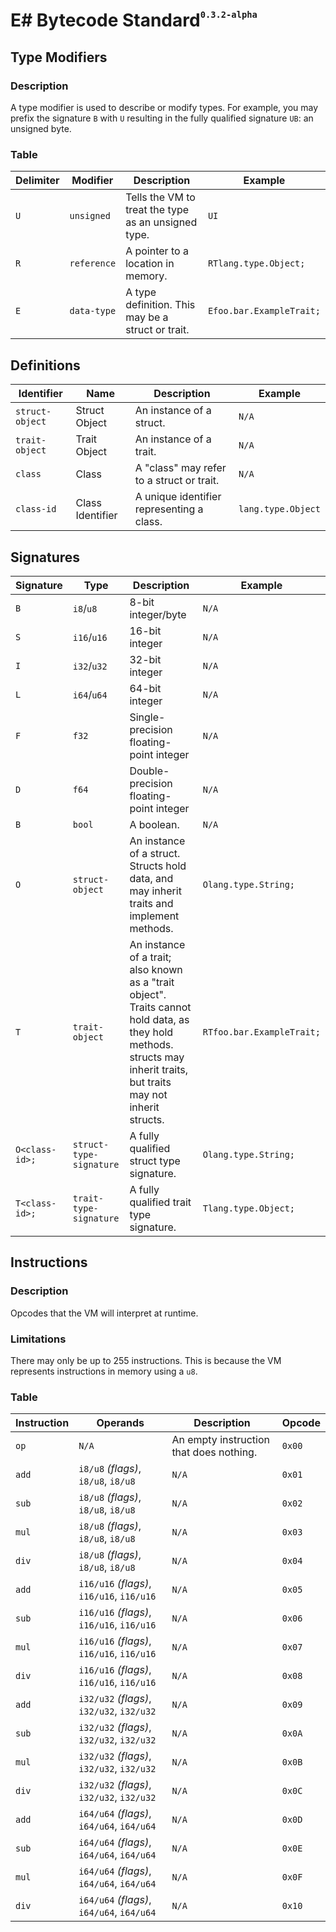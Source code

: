 # E# Bytecode Standard<sup><sup><sub>`0.3.2-alpha`</sub></sup></sup>

## Type Modifiers
### Description
A type modifier is used to describe or modify types. For example, you may prefix the signature `B` with `U` resulting in the fully qualified signature `UB`: an unsigned byte.
### Table
Delimiter | Modifier | Description | Example
--------- | -------- | ----------- | -------
`U` | `unsigned` | Tells the VM to treat the type as an unsigned type. | `UI`
`R` | `reference` | A pointer to a location in memory. | `RTlang.type.Object;`
`E` | `data-type` | A type definition. This may be a struct or trait. | `Efoo.bar.ExampleTrait;`

## Definitions
Identifier | Name | Description | Example
---------- | ---- | ----------- | -------
`struct-object` | Struct Object | An instance of a struct. | `N/A`
`trait-object` | Trait Object | An instance of a trait. | `N/A`
`class` | Class | A "class" may refer to a struct or trait. | `N/A`
`class-id` | Class Identifier | A unique identifier representing a class. | `lang.type.Object`

## Signatures
Signature | Type | Description | Example
--------- | ---- | ----------- | -------
`B` | `i8`/`u8` | 8-bit integer/byte | `N/A`
`S` | `i16`/`u16` | 16-bit integer | `N/A`
`I` | `i32`/`u32` | 32-bit integer | `N/A`
`L` | `i64`/`u64` | 64-bit integer | `N/A`
`F` | `f32` | Single-precision floating-point integer | `N/A`
`D` | `f64` | Double-precision floating-point integer | `N/A`
`B` | `bool` | A boolean. | `N/A`
`O` | `struct-object` | An instance of a struct. Structs hold data, and may inherit traits and implement methods. | `Olang.type.String;`
`T` | `trait-object` | An instance of a trait; also known as a "trait object". Traits cannot hold data, as they hold methods. structs may inherit traits, but traits may not inherit structs. | `RTfoo.bar.ExampleTrait;`
`O<class-id>;` | `struct-type-signature` | A fully qualified struct type signature. | `Olang.type.String;`
`T<class-id>;` | `trait-type-signature` | A fully qualified trait type signature. | `Tlang.type.Object;`

## Instructions
### Description
Opcodes that the VM will interpret at runtime.
### Limitations
There may only be up to 255 instructions. This is because the VM represents instructions in memory using a `u8`.
### Table
Instruction | Operands | Description | Opcode
----------- | -------- | ----------- | ------
`op` | `N/A` | An empty instruction that does nothing. | `0x00`
`add` | `i8/u8` *(flags)*, `i8/u8`, `i8/u8` | `N/A` | `0x01`
`sub` | `i8/u8` *(flags)*, `i8/u8`, `i8/u8` | `N/A` | `0x02`
`mul` | `i8/u8` *(flags)*, `i8/u8`, `i8/u8` | `N/A` | `0x03`
`div` | `i8/u8` *(flags)*, `i8/u8`, `i8/u8` | `N/A` | `0x04`
`add` | `i16/u16` *(flags)*, `i16/u16`, `i16/u16` | `N/A` | `0x05`
`sub` | `i16/u16` *(flags)*, `i16/u16`, `i16/u16` | `N/A` | `0x06`
`mul` | `i16/u16` *(flags)*, `i16/u16`, `i16/u16` | `N/A` | `0x07`
`div` | `i16/u16` *(flags)*, `i16/u16`, `i16/u16` | `N/A` | `0x08`
`add` | `i32/u32` *(flags)*, `i32/u32`, `i32/u32` | `N/A` | `0x09`
`sub` | `i32/u32` *(flags)*, `i32/u32`, `i32/u32` | `N/A` | `0x0A`
`mul` | `i32/u32` *(flags)*, `i32/u32`, `i32/u32` | `N/A` | `0x0B`
`div` | `i32/u32` *(flags)*, `i32/u32`, `i32/u32` | `N/A` | `0x0C`
`add` | `i64/u64` *(flags)*, `i64/u64`, `i64/u64` | `N/A` | `0x0D`
`sub` | `i64/u64` *(flags)*, `i64/u64`, `i64/u64` | `N/A` | `0x0E`
`mul` | `i64/u64` *(flags)*, `i64/u64`, `i64/u64` | `N/A` | `0x0F`
`div` | `i64/u64` *(flags)*, `i64/u64`, `i64/u64` | `N/A` | `0x10`
